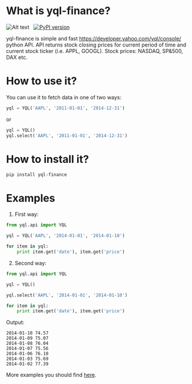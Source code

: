 What is yql-finance?
===========
![Alt text](https://travis-ci.org/slawek87/yql-finance.svg?branch=master)&nbsp;&nbsp;&nbsp;[![PyPI version](https://badge.fury.io/py/yql-finance.svg)](http://badge.fury.io/py/yql-finance)

yql-finance is simple and fast https://developer.yahoo.com/yql/console/ python API.
    API returns stock closing prices for current period of time and current stock ticker (i.e. APPL, GOOGL).
    Stock prices: NASDAQ, SP&500, DAX etc.

How to use it?
==============
You can use it to fetch data in one of two ways:

```python
yql = YQL('AAPL', '2011-01-01', '2014-12-31')
```
or
```python
yql = YQL()
yql.select('AAPL', '2011-01-01', '2014-12-31')
```

How to install it?
===================
    pip install yql-finance

Examples
===============

1. First way:
```python
from yql.api import YQL

yql = YQL('AAPL', '2014-01-01', '2014-01-10')

for item in yql:
    print item.get('date'), item.get('price')
```
2. Second way:
```python
from yql.api import YQL

yql = YQL()

yql.select('AAPL', '2014-01-01', '2014-01-10')

for item in yql:
    print item.get('date'), item.get('price')
```
Output:
```
2014-01-10 74.57
2014-01-09 75.07
2014-01-08 76.04
2014-01-07 75.56
2014-01-06 76.10
2014-01-03 75.69
2014-01-02 77.39
```

More examples you should find [here](https://github.com/slawek87/yql-finance/blob/master/examples/stock_price.py).
